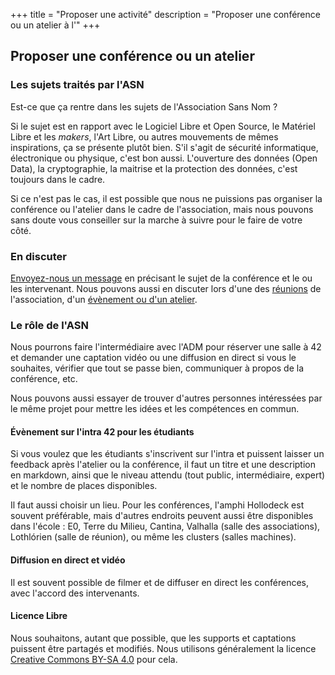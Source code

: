 +++
title = "Proposer une activité"
description = "Proposer une conférence ou un atelier à l'"
+++

## Proposer une conférence ou un atelier

### Les sujets traités par l'ASN

Est-ce que ça rentre dans les sujets de l'Association Sans Nom ?

Si le sujet est en rapport avec le Logiciel Libre et Open Source, le Matériel
Libre et les _makers_, l'Art Libre, ou autres mouvements de mêmes inspirations,
ça se présente plutôt bien.
S'il s'agit de sécurité informatique, électronique ou physique, c'est bon aussi.
L'ouverture des données (Open Data), la cryptographie, la maitrise et la
protection des données, c'est toujours dans le cadre.

Si ce n'est pas le cas, il est possible que nous ne puissions pas organiser la
conférence ou l'atelier dans le cadre de l'association, mais nous pouvons sans
doute vous conseiller sur la marche à suivre pour le faire de votre côté.

### En discuter

[Envoyez-nous un message](@/contact/index.fr.md) en précisant le sujet de la
conférence et le ou les intervenant.
Nous pouvons aussi en discuter lors d'une des
[réunions](@/activités/réunions/_index.md) de l'association, d'un [évènement ou
d'un atelier](@/activités/_index.md).

### Le rôle de l'ASN

Nous pourrons faire l'intermédiaire avec l'ADM pour réserver une salle à 42 et
demander une captation vidéo ou une diffusion en direct si vous le souhaites,
vérifier que tout se passe bien, communiquer à propos de la conférence, etc.

Nous pouvons aussi essayer de trouver d'autres personnes intéressées par le même
projet pour mettre les idées et les compétences en commun.

#### Évènement sur l'intra 42 pour les étudiants

Si vous voulez que les étudiants s'inscrivent sur l'intra et puissent laisser un
feedback après l'atelier ou la conférence, il faut un titre et une description
en markdown, ainsi que le niveau attendu (tout public, intermédiaire, expert)
et le nombre de places disponibles.

Il faut aussi choisir un lieu. Pour les conférences, l'amphi Hollodeck est
souvent préférable, mais d'autres endroits peuvent aussi être disponibles dans
l'école : E0, Terre du Milieu, Cantina, Valhalla (salle des associations),
Lothlórien (salle de réunion), ou même les clusters (salles machines).

#### Diffusion en direct et vidéo

Il est souvent possible de filmer et de diffuser en direct les conférences, avec
l'accord des intervenants.

#### Licence Libre

Nous souhaitons, autant que possible, que les supports et captations puissent
être partagés et modifiés.
Nous utilisons généralement la licence
[Creative Commons BY-SA 4.0](https://creativecommons.org/licenses/by-sa/4.0/deed.fr)
pour cela.
